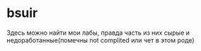 # bsuir
Здесь можно найти мои лабы, правда часть из них сырые и недоработанные(помечны not complited или чет в этом роде)